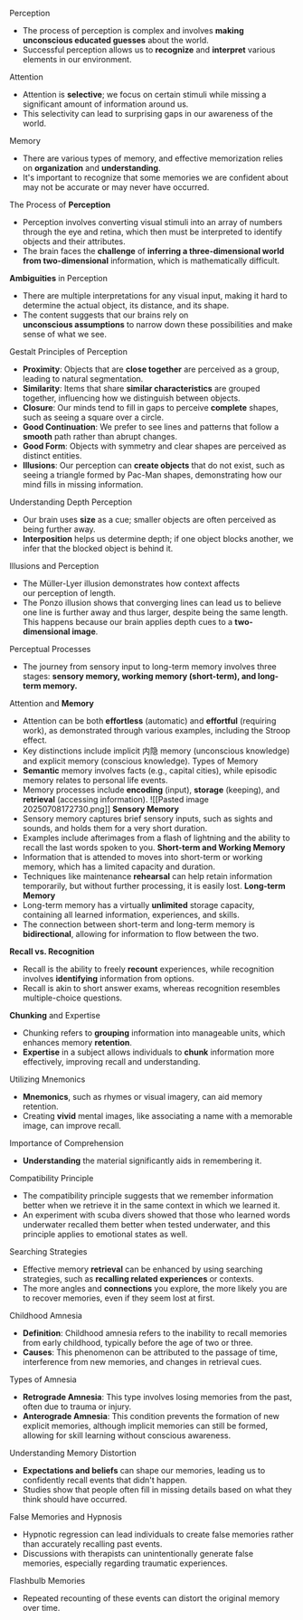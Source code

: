 
Perception
- The process of perception is complex and involves **making unconscious educated guesses** about the world.
- Successful perception allows us to **recognize** and **interpret** various elements in our environment.

Attention
- Attention is **selective**; we focus on certain stimuli while missing a significant amount of information around us.
- This selectivity can lead to surprising gaps in our awareness of the world.

Memory
- There are various types of memory, and effective memorization relies on **organization** and **understanding**.
- It's important to recognize that some memories we are confident about may not be accurate or may never have occurred.

The Process of **Perception**
- Perception involves converting visual stimuli into an array of numbers through the eye and retina, which then must be interpreted to identify objects and their attributes.
- The brain faces the **challenge** of **inferring a three-dimensional world from two-dimensional** information, which is mathematically difficult. 

**Ambiguities** in Perception
- There are multiple interpretations for any visual input, making it hard to determine the actual object, its distance, and its shape.
- The content suggests that our brains rely on **unconscious assumptions** to narrow down these possibilities and make sense of what we see.

Gestalt Principles of Perception
- **Proximity**: Objects that are **close together** are perceived as a group, leading to natural segmentation.
- **Similarity**: Items that share **similar characteristics** are grouped together, influencing how we distinguish between objects.
- **Closure**: Our minds tend to fill in gaps to perceive **complete** shapes, such as seeing a square over a circle.
- **Good Continuation**: We prefer to see lines and patterns that follow a **smooth** path rather than abrupt changes.
- **Good Form**: Objects with symmetry and clear shapes are perceived as distinct entities.
- **Illusions**: Our perception can **create objects** that do not exist, such as seeing a triangle formed by Pac-Man shapes, demonstrating how our mind fills in missing information.

Understanding Depth Perception
- Our brain uses **size** as a cue; smaller objects are often perceived as being further away.
- **Interposition** helps us determine depth; if one object blocks another, we infer that the blocked object is behind it.

Illusions and Perception
- The Müller-Lyer illusion demonstrates how context affects our perception of length.
- The Ponzo illusion shows that converging lines can lead us to believe one line is further away and thus larger, despite being the same length. This happens because our brain applies depth cues to a **two-dimensional image**.

Perceptual Processes
- The journey from sensory input to long-term memory involves three stages: **sensory memory, working memory (short-term), and long-term memory.**

Attention and **Memory**
- Attention can be both **effortless** (automatic) and **effortful** (requiring work), as demonstrated through various examples, including the Stroop effect.
- Key distinctions include implicit 内隐 memory (unconscious knowledge) and explicit memory (conscious knowledge).
Types of Memory
- **Semantic** memory involves facts (e.g., capital cities), while episodic memory relates to personal life events.
- Memory processes include **encoding** (input), **storage** (keeping), and **retrieval** (accessing information).
![[Pasted image 20250708172730.png]]
**Sensory Memory**
- Sensory memory captures brief sensory inputs, such as sights and sounds, and holds them for a very short duration.
- Examples include afterimages from a flash of lightning and the ability to recall the last words spoken to you.
**Short-term and Working Memory**
- Information that is attended to moves into short-term or working memory, which has a limited capacity and duration.
- Techniques like maintenance **rehearsal** can help retain information temporarily, but without further processing, it is easily lost.
**Long-term Memory**
- Long-term memory has a virtually **unlimited** storage capacity, containing all learned information, experiences, and skills.
- The connection between short-term and long-term memory is **bidirectional**, allowing for information to flow between the two.

**Recall vs. Recognition**
- Recall is the ability to freely **recount** experiences, while recognition involves **identifying** information from options.
- Recall is akin to short answer exams, whereas recognition resembles multiple-choice questions.

**Chunking** and Expertise
- Chunking refers to **grouping** information into manageable units, which enhances memory **retention**.
- **Expertise** in a subject allows individuals to **chunk** information more effectively, improving recall and understanding.

Utilizing Mnemonics
- **Mnemonics**, such as rhymes or visual imagery, can aid memory retention.
- Creating **vivid** mental images, like associating a name with a memorable image, can improve recall.

Importance of Comprehension
- **Understanding** the material significantly aids in remembering it.

Compatibility Principle
- The compatibility principle suggests that we remember information better when we retrieve it in the same context in which we learned it.
- An experiment with scuba divers showed that those who learned words underwater recalled them better when tested underwater, and this principle applies to emotional states as well.

Searching Strategies
- Effective memory **retrieval** can be enhanced by using searching strategies, such as **recalling related experiences** or contexts.
- The more angles and **connections** you explore, the more likely you are to recover memories, even if they seem lost at first.

Childhood Amnesia
- **Definition**: Childhood amnesia refers to the inability to recall memories from early childhood, typically before the age of two or three.
- **Causes**: This phenomenon can be attributed to the passage of time, interference from new memories, and changes in retrieval cues.

Types of Amnesia
- **Retrograde Amnesia**: This type involves losing memories from the past, often due to trauma or injury.
- **Anterograde Amnesia**: This condition prevents the formation of new explicit memories, although implicit memories can still be formed, allowing for skill learning without conscious awareness.

Understanding Memory Distortion
- **Expectations and beliefs** can shape our memories, leading us to confidently recall events that didn't happen.
- Studies show that people often fill in missing details based on what they think should have occurred.

False Memories and Hypnosis
- Hypnotic regression can lead individuals to create false memories rather than accurately recalling past events.
- Discussions with therapists can unintentionally generate false memories, especially regarding traumatic experiences.

Flashbulb Memories
- Repeated recounting of these events can distort the original memory over time.
